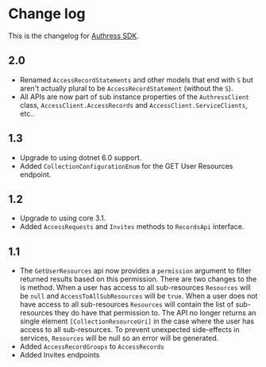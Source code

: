 # Change log
This is the changelog for [Authress SDK](readme.md).

## 2.0 ##
* Renamed `AccessRecordStatements` and other models that end with `S` but aren't actually plural to be `AccessRecordStatement` (without the `S`).
* All APIs are now part of sub instance properties of the `AuthressClient` class, `AccessClient.AccessRecords` and `AccessClient.ServiceClients`, etc..

## 1.3 ##
* Upgrade to using dotnet 6.0 support.
* Added `CollectionConfigurationEnum` for the GET User Resources endpoint.


## 1.2 ##
* Upgrade to using core 3.1.
* Added `AccessRequests` and `Invites` methods to `RecordsApi` interface.

## 1.1 ##
* The `GetUserResources` api now provides a `permission` argument to filter returned results based on this permission. There are two changes to the is method. When a user has access to all sub-resources `Resources` will be `null` and `AccessToAllSubResources` will be `true`. When a user does not have access to all sub-resources `Resources` will contain the list of sub-resources they do have that permission to. The API no longer returns an single element `[CollectionResourceUri]` in the case where the user has access to all sub-resources. To prevent unexpected side-effects in services, `Resources` will be null so an error will be generated.
* Added `AccessRecordGroups` to `AccessRecords`
* Added Invites endpoints
